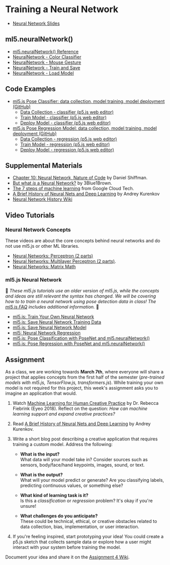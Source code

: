 # Training a Neural Network

- [Neural Network Slides](https://docs.google.com/presentation/d/1NqBjHPStaYl2vlZKPisLp4XsyHatoUFvFk-HpQig6ns/edit?usp=sharing)

## ml5.neuralNetwork()

- [ml5.neuralNetwork() Reference](https://docs.ml5js.org/#/reference/neural-network)
- [NeuralNetwork - Color Classifier](https://editor.p5js.org/ml5/sketches/eGHBdmCLe)
- [NeuralNetwork - Mouse Gesture](https://editor.p5js.org/ml5/sketches/FdXAgrA3N)
- [NeuralNetwork - Train and Save](https://editor.p5js.org/ml5/sketches/rR51vvi-u)
- [NeuralNetwork - Load Model](https://editor.p5js.org/ml5/sketches/U-aljtx7x)

## Code Examples
- [ml5.js Pose Classifier: data collection, model training, model deployment (GitHub)](https://github.com/shiffman/ml5-neural-network-example/tree/main/ml5js/pose-classifier)
   - [Data Collection - classifier (p5.js web editor)](https://editor.p5js.org/ml_4_cc/sketches/mhNTFKLpz)
   - [Train Model - classifier  (p5.js web editor)](https://editor.p5js.org/ml_4_cc/sketches/TN9d52IcI)
   - [Deploy Model - classifier  (p5.js web editor)](https://editor.p5js.org/ml_4_cc/sketches/NPIxC0u--D)
- [ml5.js Pose Regression Model: data collection, model training, model deployment (GitHub)](https://github.com/shiffman/ml5-neural-network-example/tree/main/ml5js/pose-regression)
   - [Data Collection - regression (p5.js web editor)](https://editor.p5js.org/ml_4_cc/sketches/vRMRtbVWR)
   - [Train Model - regression (p5.js web editor)](https://editor.p5js.org/ml_4_cc/sketches/g8wddLHmj)
   - [Deploy Model - regression (p5.js web editor)](https://editor.p5js.org/ml_4_cc/sketches/_BMeZFMcc)


## Supplemental Materials

- [Chapter 10: Neural Network, Nature of Code](https://natureofcode.com/book/chapter-10-neural-networks/) by Daniel Shiffman.
- [But what _is_ a Neural Network?](https://youtu.be/aircAruvnKk?list=PLZHQObOWTQDNU6R1_67000Dx_ZCJB-3pi) by 3Blue1Brown.
- [The 7 steps of machine learning](https://www.youtube.com/watch?v=nKW8Ndu7Mjw) from Google Cloud Tech.
- [A Brief History of Neural Nets and Deep Learning](https://www.skynettoday.com/overviews/neural-net-history) by Andrey Kurenkov
- [Neural Network History Wiki](https://github.com/shiffman/ML-for-Creative-Coding/wiki/Neural-Network-History)

## Video Tutorials

### Neural Network Concepts

These videos are about the core concepts behind neural networks and do not use ml5.js or other ML libraries.

- [Neural Networks: Perceptron (2 parts)](https://thecodingtrain.com/tracks/neural-networks/neural-networks/2-perceptron-part-1)
- [Neural Networks: Multilayer Perceptron (2 parts)](https://thecodingtrain.com/tracks/neural-networks/neural-networks/4-multilayer-perceptron-part-1).
- [Neural Networks: Matrix Math](https://thecodingtrain.com/tracks/neural-networks/neural-networks/6-matrix-math-basics)

### ml5.js Neural Network

🚨 _These ml5.js tutorials use an older version of ml5.js, while the concepts and ideas are still relevant the syntax has changed. We will be covering how to to train a neural network using pose detection data in class! The [ml5.js FAQ](https://docs.ml5js.org/#/welcome/faq?id=what-happened-to-older-ml5js-releases) includes additional information._ 🚨

- [ml5.js: Train Your Own Neural Network](https://thecodingtrain.com/tracks/ml5js-beginners-guide/ml5/6-train-your-own-neural-network/1-train-the-model)
- [ml5.js: Save Neural Network Training Data](https://thecodingtrain.com/tracks/ml5js-beginners-guide/ml5/6-train-your-own-neural-network/2-save-data)
- [ml5.js: Save Neural Network Model](https://thecodingtrain.com/tracks/ml5js-beginners-guide/ml5/6-train-your-own-neural-network/3-save-model)
- [ml5: Neural Network Regression](https://thecodingtrain.com/tracks/ml5js-beginners-guide/ml5/6-train-your-own-neural-network/4-regression)
- [ml5.js: Pose Classification with PoseNet and ml5.neuralNetwork()](https://thecodingtrain.com/tracks/ml5js-beginners-guide/ml5/7-posenet/2-pose-classifier)
- [ml5.js: Pose Regression with PoseNet and ml5.neuralNetwork()](https://thecodingtrain.com/tracks/ml5js-beginners-guide/ml5/7-posenet/3-pose-regression)

## Assignment  

As a class, we are working towards **March 7th**, where everyone will share a project that applies concepts from the first half of the semester (_pre-trained models with ml5.js, TensorFlow.js, transformers.js_). While training your own model is not required for this project, this week's assignment asks you to imagine an application that would.  

1. Watch [Machine Learning for Human Creative Practice](https://vimeo.com/287094397) by Dr. Rebecca Fiebrink (Eyeo 2018). Reflect on the question: _How can machine learning support and expand creative practices?_  

2. Read [A Brief History of Neural Nets and Deep Learning](https://www.skynettoday.com/overviews/neural-net-history) by Andrey Kurenkov.  

3. Write a short blog post describing a creative application that requires training a custom model. Address the following:  

   - **What is the input?**  
     What data will your model take in? Consider sources such as sensors, body/face/hand keypoints, images, sound, or text. 
     
   - **What is the output?**  
     What will your model predict or generate? Are you classifying labels, predicting continuous values, or something else?  

   - **What kind of learning task is it?**  
     Is this a _classification_ or _regression_ problem? It's okay if you're unsure!  

   - **What challenges do you anticipate?**  
     These could be technical, ethical, or creative obstacles related to data collection, bias, implementation, or user interaction.

4. If you're feeling inspired, start prototyping your idea! You could create a p5.js sketch that collects sample data or explore how a user might interact with your system before training the model.

Document your idea and share it on the [Assignment 4 Wiki](https://github.com/shiffman/ML-for-Creative-Coding/wiki/Assignment-4).


